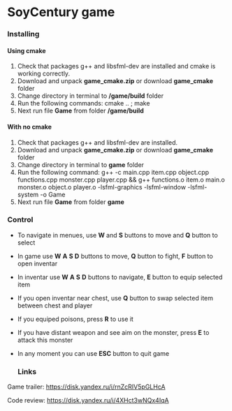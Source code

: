 # SoyCentury game #

### Installing ###

#### Using cmake ####

1. Check that packages g++ and libsfml-dev are installed and cmake is working correctly.
2. Download and unpack **game_cmake.zip** or download **game_cmake** folder
3. Change directory in terminal to **/game/build** folder
4. Run the following commands: cmake .. ; make 
5. Next run file **Game** from folder **/game/build**


#### With no cmake ####

1. Check that packages g++ and libsfml-dev are installed.
2. Download and unpack **game_cmake.zip** or download **game_cmake** folder
3. Change directory in terminal to **game** folder
4. Run the following command: g++ -c main.cpp item.cpp object.cpp functions.cpp monster.cpp player.cpp && g++ functions.o item.o main.o monster.o object.o player.o -lsfml-graphics -lsfml-window -lsfml-system -o Game
5. Next run file **Game** from folder **game**



### Control ###

* To navigate in menues, use **W** and **S** buttons to move and **Q** button to select
* In game use **W** **A** **S** **D** buttons to move, **Q** button to fight, **F** button to open inventar
* In inventar use **W** **A** **S** **D** buttons to navigate, **E** button to equip selected item
* If you open inventar near chest, use **Q** button to swap selected item between chest and player
* If you equiped poisons, press **R** to use it
* If you have distant weapon and see aim on the monster, press **E** to attack this monster
* In any moment you can use **ESC** button to quit game


  ### Links ###

Game trailer: https://disk.yandex.ru/i/rnZcRIV5pGLHcA

Code review: https://disk.yandex.ru/i/4XHct3wNQx4IqA
